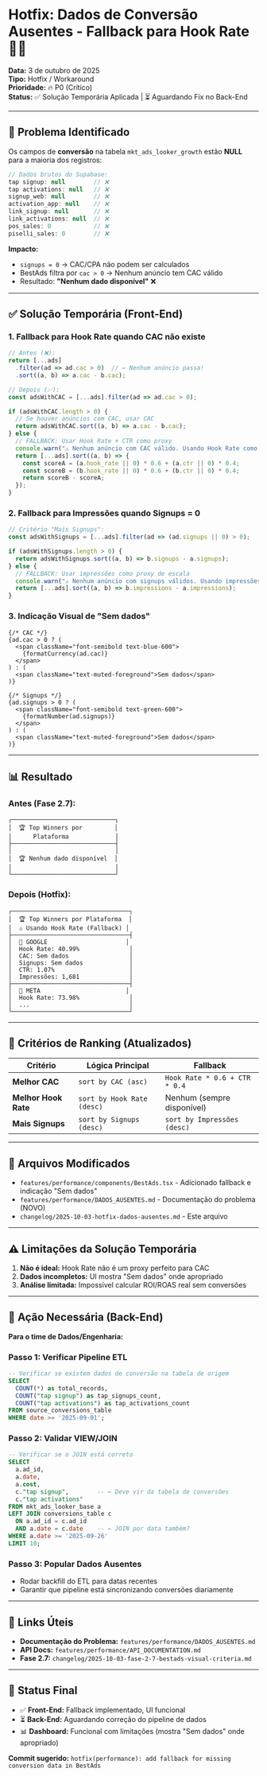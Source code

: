 # Hotfix: Dados de Conversão Ausentes - Fallback para Hook Rate 🐛🔧

**Data:** 3 de outubro de 2025  
**Tipo:** Hotfix / Workaround  
**Prioridade:** 🔥 P0 (Crítico)  
**Status:** ✅ Solução Temporária Aplicada | ⏳ Aguardando Fix no Back-End

---

## 🐛 Problema Identificado

Os campos de **conversão** na tabela `mkt_ads_looker_growth` estão **NULL** para a maioria dos registros:

```javascript
// Dados brutos do Supabase:
tap signup: null        // ❌
tap activations: null   // ❌
signup_web: null        // ❌
activation_app: null    // ❌
link_signup: null       // ❌
link_activations: null  // ❌
pos_sales: 0            // ❌
piselli_sales: 0        // ❌
```

**Impacto:**
- `signups = 0` → CAC/CPA não podem ser calculados
- BestAds filtra por `cac > 0` → Nenhum anúncio tem CAC válido
- Resultado: **"Nenhum dado disponível"** ❌

---

## ✅ Solução Temporária (Front-End)

### **1. Fallback para Hook Rate quando CAC não existe**

```typescript
// Antes (❌):
return [...ads]
  .filter(ad => ad.cac > 0)  // ← Nenhum anúncio passa!
  .sort((a, b) => a.cac - b.cac);

// Depois (✅):
const adsWithCAC = [...ads].filter(ad => ad.cac > 0);

if (adsWithCAC.length > 0) {
  // Se houver anúncios com CAC, usar CAC
  return adsWithCAC.sort((a, b) => a.cac - b.cac);
} else {
  // FALLBACK: Usar Hook Rate + CTR como proxy
  console.warn("⚠️ Nenhum anúncio com CAC válido. Usando Hook Rate como fallback.");
  return [...ads].sort((a, b) => {
    const scoreA = (a.hook_rate || 0) * 0.6 + (a.ctr || 0) * 0.4;
    const scoreB = (b.hook_rate || 0) * 0.6 + (b.ctr || 0) * 0.4;
    return scoreB - scoreA;
  });
}
```

### **2. Fallback para Impressões quando Signups = 0**

```typescript
// Critério "Mais Signups":
const adsWithSignups = [...ads].filter(ad => (ad.signups || 0) > 0);

if (adsWithSignups.length > 0) {
  return adsWithSignups.sort((a, b) => b.signups - a.signups);
} else {
  // FALLBACK: Usar impressões como proxy de escala
  console.warn("⚠️ Nenhum anúncio com signups válidos. Usando impressões como fallback.");
  return [...ads].sort((a, b) => b.impressions - a.impressions);
}
```

### **3. Indicação Visual de "Sem dados"**

```tsx
{/* CAC */}
{ad.cac > 0 ? (
  <span className="font-semibold text-blue-600">
    {formatCurrency(ad.cac)}
  </span>
) : (
  <span className="text-muted-foreground">Sem dados</span>
)}

{/* Signups */}
{ad.signups > 0 ? (
  <span className="font-semibold text-green-600">
    {formatNumber(ad.signups)}
  </span>
) : (
  <span className="text-muted-foreground">Sem dados</span>
)}
```

---

## 📊 Resultado

### **Antes (Fase 2.7):**
```
┌─────────────────────────────┐
│  🏆 Top Winners por         │
│      Plataforma             │
├─────────────────────────────┤
│                             │
│  🏆 Nenhum dado disponível  │
│                             │
└─────────────────────────────┘
```

### **Depois (Hotfix):**
```
┌─────────────────────────────────┐
│  🏆 Top Winners por Plataforma  │
│  ⚠️ Usando Hook Rate (Fallback) │
├─────────────────────────────────┤
│  🥇 GOOGLE                      │
│  Hook Rate: 40.99%              │
│  CAC: Sem dados                 │
│  Signups: Sem dados             │
│  CTR: 1.07%                     │
│  Impressões: 1,681              │
├─────────────────────────────────┤
│  🥈 META                        │
│  Hook Rate: 73.98%              │
│  ...                            │
└─────────────────────────────────┘
```

---

## 🎯 Critérios de Ranking (Atualizados)

| Critério | Lógica Principal | Fallback |
|----------|------------------|----------|
| **Melhor CAC** | `sort by CAC (asc)` | `Hook Rate * 0.6 + CTR * 0.4` |
| **Melhor Hook Rate** | `sort by Hook Rate (desc)` | Nenhum (sempre disponível) |
| **Mais Signups** | `sort by Signups (desc)` | `sort by Impressões (desc)` |

---

## 📝 Arquivos Modificados

- `features/performance/components/BestAds.tsx` - Adicionado fallback e indicação "Sem dados"
- `features/performance/DADOS_AUSENTES.md` - Documentação do problema (NOVO)
- `changelog/2025-10-03-hotfix-dados-ausentes.md` - Este arquivo

---

## ⚠️ Limitações da Solução Temporária

1. **Não é ideal:** Hook Rate não é um proxy perfeito para CAC
2. **Dados incompletos:** UI mostra "Sem dados" onde apropriado
3. **Análise limitada:** Impossível calcular ROI/ROAS real sem conversões

---

## 🚀 Ação Necessária (Back-End)

**Para o time de Dados/Engenharia:**

### **Passo 1: Verificar Pipeline ETL**
```sql
-- Verificar se existem dados de conversão na tabela de origem
SELECT 
  COUNT(*) as total_records,
  COUNT("tap signup") as tap_signups_count,
  COUNT("tap activations") as tap_activations_count
FROM source_conversions_table 
WHERE date >= '2025-09-01';
```

### **Passo 2: Validar VIEW/JOIN**
```sql
-- Verificar se o JOIN está correto
SELECT 
  a.ad_id,
  a.date,
  a.cost,
  c."tap signup",        -- ← Deve vir da tabela de conversões
  c."tap activations"
FROM mkt_ads_looker_base a
LEFT JOIN conversions_table c 
  ON a.ad_id = c.ad_id 
  AND a.date = c.date    -- ← JOIN por data também?
WHERE a.date >= '2025-09-26'
LIMIT 10;
```

### **Passo 3: Popular Dados Ausentes**
- Rodar backfill do ETL para datas recentes
- Garantir que pipeline está sincronizando conversões diariamente

---

## 🔗 Links Úteis

- **Documentação do Problema:** `features/performance/DADOS_AUSENTES.md`
- **API Docs:** `features/performance/API_DOCUMENTATION.md`
- **Fase 2.7:** `changelog/2025-10-03-fase-2-7-bestads-visual-criteria.md`

---

## 🎯 Status Final

- ✅ **Front-End:** Fallback implementado, UI funcional
- ⏳ **Back-End:** Aguardando correção do pipeline de dados
- 📊 **Dashboard:** Funcional com limitações (mostra "Sem dados" onde apropriado)

**Commit sugerido:** `hotfix(performance): add fallback for missing conversion data in BestAds`




